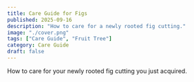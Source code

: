 ```yaml
---
title: Care Guide for Figs
published: 2025-09-16
description: "How to care for a newly rooted fig cutting."
image: "./cover.png"
tags: ["Care Guide", "Fruit Tree"]
category: Care Guide
draft: false
---
```


How to care for your newly rooted fig cutting you just acquired.
